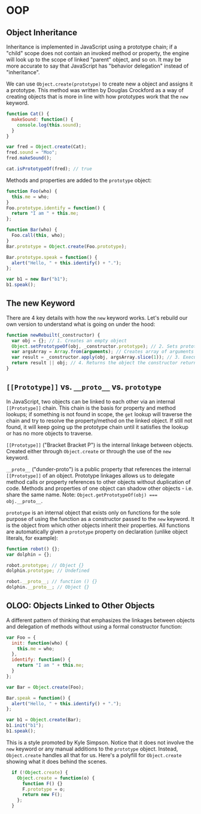 # OOP

## Object Inheritance

Inheritance is implemented in JavaScript using a prototype chain; if a "child" scope does not contain an invoked method or property, the engine will look up to the scope of linked "parent" object, and so on. It may be more accurate to say that JavaScript has "behavior delegation" instead of "inheritance".

We can use `Object.create(prototype)` to create new a object and assigns it a prototype. This method was written by Douglas Crockford as a way of creating objects that is more in line with how prototypes work that the `new` keyword.

```javascript
function Cat() {
  makeSound: function() {
    console.log(this.sound);
  }
}

var fred = Object.create(Cat);
fred.sound = "Moo";
fred.makeSound();

cat.isPrototypeOf(fred); // true
```

Methods and properties are added to the `prototype` object:

```javascript
function Foo(who) {
  this.me = who;
}
Foo.prototype.identify = function() {
  return "I am " + this.me;
};

function Bar(who) {
  Foo.call(this, who);
}
Bar.prototype = Object.create(Foo.prototype);

Bar.prototype.speak = function() {
  alert("Hello, " + this.identify() + ".");
};

var b1 = new Bar("b1");
b1.speak();
```

## The new Keyword

There are 4 key details with how the `new` keyword works. Let's rebuild our own version to understand what is going on under the hood:

```javascript
function newRebuilt(_constructor) {
  var obj = {}; // 1. Creates an empty object
  Object.setPrototypeOf(obj, _constructor.prototype); // 2. Sets prototype of the new object
  var argsArray = Array.from(arguments); // Creates array of arguments - ES6 syntax
  var result = _constructor.apply(obj, argsArray.slice(1)); // 3. Executes constructor with object and any arguments passed in (arguments[1], arguments[2], etc.)
  return result || obj; // 4. Returns the object the constructor returns (edge case) otherwise return the new object
}
```

## `[[Prototype]]` vs. `__proto__` vs. `prototype`

In JavaScript, two objects can be linked to each other via an internal `[[Prototype]]` chain. This chain is the basis for property and method lookups; if something is not found in scope, the `get` lookup will traverse the chain and try to resolve the property/method on the linked object. If still not found, it will keep going up the prototype chain until it satisfies the lookup or has no more objects to traverse.

`[[Prototype]]` ("Bracket Bracket P") is the internal linkage between objects. Created either through `Object.create` or through the use of the `new` keyword.

`__proto__` ("dunder-proto") is a public property that references the internal `[[Prototype]]` of an object. Prototype linkages allows us to delegate method calls or property references to other objects without duplication of code. Methods and properties of one object can shadow other objects - i.e. share the same name. Note: `Object.getPrototypeOf(obj) === obj.__proto__`.

`prototype` is an internal object that exists only on functions for the sole purpose of using the function as a constructor passed to the `new` keyword. It is the object from which other objects inherit their properties. All functions are automatically given a `prototype` property on declaration (unlike object literals, for example):

```javascript
function robot() {};
var dolphin = {};

robot.prototype; // Object {}
dolphin.prototype; // Undefined

robot.__proto__; // function () {}
dolphin.__proto__; // Object {}
```

## OLOO: Objects Linked to Other Objects

A different pattern of thinking that emphasizes the linkages between objects and delegation of methods without using a formal constructor function:

```javascript
var Foo = {
  init: function(who) {
    this.me = who;
  },
  identify: function() {
    return "I am " + this.me;
  }
};

var Bar = Object.create(Foo);

Bar.speak = function() {
  alert("Hello, " + this.identify() + ".");
};

var b1 = Object.create(Bar);
b1.init("b1");
b1.speak();
```

This is a style promoted by Kyle Simpson. Notice that it does not involve the `new` keyword or any manual additions to the `prototype` object. Instead, `Object.create` handles all that for us. Here's a polyfill for `Object.create` showing what it does behind the scenes.

```javascript
  if (!Object.create) {
    Object.create = function(o) {
      function F() {}
      F.prototype = o;
      return new F();
    };
  }
```
